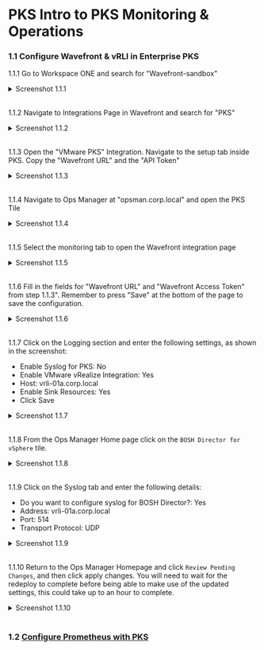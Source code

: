 # PKS Intro to PKS Monitoring & Operations

### 1.1 Configure Wavefront & vRLI in Enterprise PKS

1.1.1 Go to Workspace ONE and search for "Wavefront-sandbox"

<details><summary>Screenshot 1.1.1</summary>
<img src="Images/1.png">
</details>
<br/>

1.1.2 Navigate to Integrations Page in Wavefront and search for "PKS"

<details><summary>Screenshot 1.1.2</summary>
<img src="Images/2.png">
</details>
<br/>

1.1.3 Open the "VMware PKS" Integration. Navigate to the setup tab inside PKS. Copy the "Wavefront URL" and the "API Token"

<details><summary>Screenshot 1.1.3</summary>
<img src="Images/3.png">
</details>
<br/>

1.1.4 Navigate to Ops Manager at "opsman.corp.local" and open the PKS Tile

<details><summary>Screenshot 1.1.4</summary>
<img src="Images/4.png">
</details>
<br/>

1.1.5 Select the monitoring tab to open the Wavefront integration page

<details><summary>Screenshot 1.1.5</summary>
<img src="Images/5.png">
</details>
<br/>

1.1.6 Fill in the fields for "Wavefront URL" and "Wavefront Access Token" from step 1.1.3". Remember to press "Save" at the bottom of the page to save the configuration.

<details><summary>Screenshot 1.1.6</summary>
<img src="Images/6.png">
</details>
<br/>

1.1.7 Click on the Logging section and enter the following settings, as shown in the screenshot:

- Enable Syslog for PKS: No
- Enable VMware vRealize Integration: Yes
 - Host: vrli-01a.corp.local
 - Enable Sink Resources: Yes
- Click Save

<details><summary>Screenshot 1.1.7</summary>
<img src="Images/7.png">
</details>
<br/>

1.1.8 From the Ops Manager Home page click on the `BOSH Director for vSphere` tile.

<details><summary>Screenshot 1.1.8</summary>
<img src="Images/8.png">
</details>
<br/>

1.1.9 Click on the Syslog tab and enter the following details:

- Do you want to configure syslog for BOSH Director?: Yes
- Address: vrli-01a.corp.local
- Port: 514
- Transport Protocol: UDP

<details><summary>Screenshot 1.1.9</summary>
<img src="Images/9.png">
</details>
<br/>

1.1.10 Return to the Ops Manager Homepage and click `Review Pending Changes`, and then click apply changes. You will need to wait for the redeploy to complete before being able to make use of the updated settings, this could take up to an hour to complete.

<details><summary>Screenshot 1.1.10</summary>
<img src="Images/10.png">
</details>
<br/>


### 1.2 [Configure Prometheus with PKS](https://github.com/CNA-Tech/Apps-on-PKS/tree/master/prometheus)
